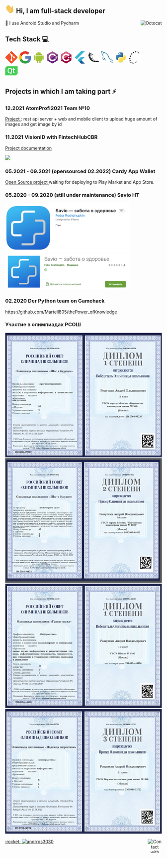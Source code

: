 ## <img src="https://raw.githubusercontent.com/andrros3030/About/main/resources/hi.gif" width="30px"> Hi, I am full-stack developer

<img align="right" alt="Octocat" height="130px" src="https://media.giphy.com/media/du3J3cXyzhj75IOgvA/giphy.gif" >

:briefcase: I use Android Studio and Pycharm

## Tech Stack :computer:

<p align="left">
    <img src="https://raw.githubusercontent.com/devicons/devicon/master/icons/git/git-original.svg" alt="git" width="40" height="40"/>
    <img src="https://raw.githubusercontent.com/devicons/devicon/master/icons/google/google-original.svg" alt="google" width="40" height="40"/>
    <img src="https://raw.githubusercontent.com/devicons/devicon/master/icons/android/android-original.svg" alt="android" width="40" height="40"/>
    <img src="https://raw.githubusercontent.com/devicons/devicon/master/icons/csharp/csharp-original.svg" alt="csharp" width="40" height="40"/>
    <img src="https://raw.githubusercontent.com/devicons/devicon/master/icons/cplusplus/cplusplus-original.svg" alt="cplusplus" width="40" height="40"/>
    <img src="https://raw.githubusercontent.com/devicons/devicon/master/icons/flutter/flutter-original.svg" alt="flutter" width="40" height="40"/>
    <img src="https://raw.githubusercontent.com/devicons/devicon/master/icons/flask/flask-original.svg" alt="flask" width="40" height="40"/>
    <img src="https://raw.githubusercontent.com/devicons/devicon/master/icons/mysql/mysql-original.svg" alt="sql" width="40" height="40"/>
    <img src="https://raw.githubusercontent.com/devicons/devicon/master/icons/python/python-original.svg" alt="python3" width="40" height="40"/>
    <img src="https://raw.githubusercontent.com/devicons/devicon/master/icons/ssh/ssh-original.svg" alt="ssh" width="40" height="40"/>
    <img src="https://raw.githubusercontent.com/devicons/devicon/master/icons/qt/qt-original.svg" alt="qt" width="40" height="40"/>
</p>

## Projects in which I am taking part :zap:

### 12.2021 AtomProfi2021 Team №10
<p align="left">
    <a href="https://github.com/RosatomHack2021/API-interface-photo-storage">
        Project
    </a>: rest api server + web and mobile client to upload huge amount of images and get image by id
</p>

### 11.2021 VisionID with FintechHubCBR
<p align="left">
    <a href="https://miro.com/app/board/o9J_lnVB7sg=/">
        Project documentation
    </a>
</p>
        <img src="https://sun9-75.userapi.com/impg/WYO4zlrtInky-nYdG1JCZbvViQlTA7P65vFQpw/XTxcBv3M8JM.jpg?size=720x1280&quality=96&sign=3f71598ce0ffefde1d941d135be07a7a&type=album" height="400"/>

### 05.2021 - 09.2021 (opensourced 02.2022) Cardy App Wallet
<p align="left">
    <a href="https://github.com/andrros3030/cardy/blob/safe-commit/README.md">
        Open Source project
    </a> waiting for deploying to Play Market and App Store.
</p> 

### 05.2020 - 09.2020 (still under maintenance) Savio HT
<p align="left">
    <a href="https://apps.apple.com/app/id1531107692">
    <img src="https://raw.githubusercontent.com/andrros3030/About/main/resources/apple.PNG" width="400"/>
    </a>
    <a href="https://play.google.com/store/apps/details?id=com.savio.app">
    <img src="https://raw.githubusercontent.com/andrros3030/About/main/resources/android.PNG" width="400"/>
    </a>
</p>

### 02.2020 Der Python team on Gamehack 
https://github.com/Martell805/thePower_ofKnowledge

### Участие в олимпиадах РСОШ
<div class="row">
<img alt="Шаг в Будущее 2021" src="https://raw.githubusercontent.com/andrros3030/andrros3030/main/Portfolio/previews/%D1%88%D0%B0%D0%B3_%D0%B2_%D0%B1%D1%83%D0%B4%D1%83%D1%89%D0%B5%D0%B5_2021.jpg" height="400"/>
<img alt="Шаг в Будущее 2020" src="https://raw.githubusercontent.com/andrros3030/andrros3030/main/Portfolio/previews/%D1%88%D0%B0%D0%B3_%D0%B2_%D0%B1%D1%83%D0%B4%D1%83%D1%89%D0%B5%D0%B5_2020.jpg" height="400"/>
<img alt="Гранит Науки 2021" src="https://raw.githubusercontent.com/andrros3030/andrros3030/main/Portfolio/previews/%D0%B3%D1%80%D0%B0%D0%BD%D0%B8%D1%82_%D0%BD%D0%B0%D1%83%D0%BA%D0%B8.JPG" height="400"/>
<img alt="Надежда энергетики 2021" src="https://raw.githubusercontent.com/andrros3030/andrros3030/main/Portfolio/previews/%D0%BD%D0%B0%D0%B4%D0%B5%D0%B6%D0%B4%D0%B0_%D1%8D%D0%BD%D0%B5%D1%80%D0%B3%D0%B5%D1%82%D0%B8%D0%BA%D0%B8.JPG" height="400"/>
</div>

<p align="center">
    <a href="https://t.me/Mrghallo" target="blank">
    <img align="right" src="https://telegram.org/img/website_icon.svg" alt="Contact with me" height="45" width="45" />
</p>

<p align="left"> :rocket: <img src="https://komarev.com/ghpvc/?username=andrros3030" alt="andrros3030" /> </p>
